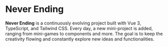# Never Ending

**Never Ending** is a continuously evolving project built with Vue 3, TypeScript, and Tailwind CSS. Every day, a new mini-project is added, ranging from mini-games to components and more. The goal is to keep the creativity flowing and constantly explore new ideas and functionalities.
